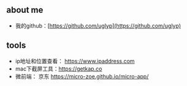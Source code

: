 ## about me

- 我的github：[https://github.com/uglyp](https://github.com/uglyp)


## tools
- ip地址和位置查看： https://www.ipaddress.com
- mac下截屏工具：https://getkap.co
- 微前端： 京东 https://micro-zoe.github.io/micro-app/